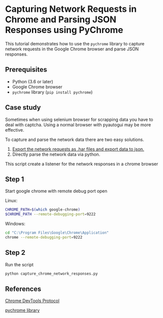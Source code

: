 # Capturing Network Requests in Chrome and Parsing JSON Responses using PyChrome

This tutorial demonstrates how to use the `pychrome` library to capture network requests in the Google Chrome browser and parse JSON responses.

## Prerequisites

- Python (3.6 or later)
- Google Chrome browser
- `pychrome` library (`pip install pychrome`)

## Case study

Sometimes when using selenium browser for scrapping data you have to deal with captcha.
Using a normal browser with pyautogui may be more effective.

To capture and parse the network data there are two easy solutions.

1. [Export the network requests as .har files and export data to json.](https://github.com/codeslackerdev/parse-har-files-python)
2. Directly parse the network data via python.

This script create a listener for the network responses in a chrome browser

## Step 1 

Start google chrome with remote debug port open


Linux:
```bash
CHROME_PATH=$(which google-chrome)
$CHROME_PATH --remote-debugging-port=9222
```

Windows:
```bash
cd "C:\Program Files\Google\Chrome\Application"
chrome --remote-debugging-port=9222
```


## Step 2 
Run the script 

```bash
python capture_chrome_network_responses.py
```


## References

[Chrome DevTools Protocol](https://chromedevtools.github.io/devtools-protocol/tot/Network/)

[pychrome library](https://pypi.org/project/pychrome/)

